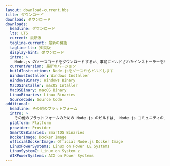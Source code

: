 ```yaml
---
layout: download-current.hbs
title: ダウンロード
download: ダウンロード
downloads:
  headline: ダウンロード
  lts: LTS
  current: 最新版
  tagline-current: 最新の機能
  tagline-lts: 推奨版
  display-hint: ダウンロード
  intro: >
    Node.js のソースコードをダウンロードするか、事前にビルドされたインストーラーを利用して、今日から開発を始めましょう。
  currentVersion: 最新のバージョン
  buildInstructions: Node.jsをソースからビルドします
  WindowsInstaller: Windows Installer
  WindowsBinary: Windows Binary
  MacOSInstaller: macOS Intaller
  MacOSBinary: macOS Binary
  LinuxBinaries: Linux Binaries
  SourceCode: Source Code
additional:
  headline: その他のプラットフォーム
  intro: >
    その他のプラットフォームのための Node.js のビルドは、 Node.js コミュニティのメンバーによってメンテナンスされています。これらは Node.js のコアチームによってサポートされていません。また、最新の Node.js のリリースと同じ状態ではないかもしれないことにご注意ください。
  platform: Platform
  provider: Provider
  SmartOSBinaries: SmartOS Binaries
  DockerImage: Docker Image
  officialDockerImage: Official Node.js Docker Image
  LinuxPowerSystems: Linux on Power LE Systems
  LinuxSystemZ: Linux on System z
  AIXPowerSystems: AIX on Power Systems
---
```

